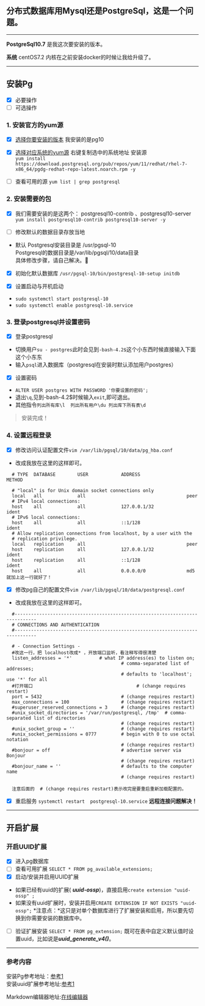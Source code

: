 ## 分布式数据库用Mysql还是PostgreSql，这是一个问题。

------

**PostgreSql10.7**   是我这次要安装的版本。

**系统** centOS7.2   内核在之前安装docker的时候让我给升级了。

------

## 安装Pg

- [x] 必要操作
- [ ] 可选操作

### 1. 安装官方的yum源   
- [x]  [选择你要安装的版本](https://yum.postgresql.org/) 我安装的是pg10
- [x]  [选择对应系统的yum源](https://yum.postgresql.org/repopackages.php#pg10)  右键复制选中的系统地址
  安装源  
  `yum install https://download.postgresql.org/pub/repos/yum/11/redhat/rhel-7-x86_64/pgdg-redhat-repo-latest.noarch.rpm -y  `

- [ ] 查看可用的源 `yum list | grep postgresql`


### 2. 安装需要的包

- [x]  我们需要安装的是这两个： postgresql10-contrib 、postgresql10-server  
   `yum install postgresql10-contrib postgresql10-server -y` 

- [ ]  修改默认的数据目录存放当地  
-    默认
    Postgresql安装目录是  /usr/pgsql-10    
    Postgresql的数据目录是/var/lib/pgsql/10/data目录  
    具体修改步骤，请自己解决。:dog:

- [x]  初始化默认数据库 `/usr/pgsql-10/bin/postgresql-10-setup initdb`
    
- [x]  设置启动与开机启动  
- `sudo systemctl start postgresql-10`
- `sudo systemctl enable postgresql-10.service`
### 3. 登录postgresql并设置密码
- [x] 登录postgresql  
- 切换用户`su - postgres`此时会见到`-bash-4.2$`这个小东西时候直接输入下面这个小东东
- 输入`psql`进入数据库（postgresql在安装时默认添加用户postgres）
- [x] 设置密码
- `ALTER USER postgres WITH PASSWORD '你要设置的密码';`
- 退出`\q`,见到-bash-4.2$时候输入`exit`,即可退出。
- 其他指令`列出所有库\l  列出所有用户\du 列出库下所有表\d`

>安装完成！


### 4. 设置远程登录
- [x]  修改访问认证配置文件`vim /var/lib/pgsql/10/data/pg_hba.conf` 
- 改成我放在这里的这样即可。
```
  # TYPE  DATABASE        USER            ADDRESS                 METHOD

  # "local" is for Unix domain socket connections only
  local   all             all                                     peer
  # IPv4 local connections:
  host    all             all             127.0.0.1/32            ident
  # IPv6 local connections:
  host    all             all             ::1/128                 ident
  # Allow replication connections from localhost, by a user with the
  # replication privilege.
  local   replication     all                                     peer
  host    replication     all             127.0.0.1/32            ident
  host    replication     all             ::1/128                 ident
  host    all             all             0.0.0.0/0               md5     就加上这一行就好了！
  ```

- [x]  修改pg自己的配置文件`vim /var/lib/pgsql/10/data/postgresql.conf` 
- 改成我放在这里的这样即可。
```
  #------------------------------------------------------------------------------
  # CONNECTIONS AND AUTHENTICATION
  #------------------------------------------------------------------------------

  # - Connection Settings -
  #改这一行，把 localhost改成* ，开放端口监听，看注释写得很清楚
  listen_addresses = '*'          # what IP address(es) to listen on;    
                                          # comma-separated list of addresses;
                                          # defaults to 'localhost'; use '*' for all
  #打开端口                                      # (change requires restart)
  port = 5432                             # (change requires restart)
  max_connections = 100                   # (change requires restart)
  #superuser_reserved_connections = 3     # (change requires restart)
  #unix_socket_directories = '/var/run/postgresql, /tmp'  # comma-separated list of directories
                                          # (change requires restart)
  #unix_socket_group = ''                 # (change requires restart)
  #unix_socket_permissions = 0777         # begin with 0 to use octal notation
                                          # (change requires restart)
  #bonjour = off                          # advertise server via Bonjour
                                          # (change requires restart)
  #bonjour_name = ''                      # defaults to the computer name
                                          # (change requires restart)

  注意后面的  # (change requires restart)表示改完是要重启重新加载配置的。
```
- [x]  重启服务 `systemctl restart  postgresql-10.service` 
**远程连接问题解决！**  

------
开启扩展
------


### 开启UUID扩展 
- [x] 进入pg数据库
- [ ] 查看可用扩展 `SELECT * FROM pg_available_extensions;`
- [x] 启动/安装并启用UUID扩展
- 如果已经有uuid的扩展( ***uuid-ossp***)，直接启用`create extension "uuid-ossp" ;`
- 如果没有uuid扩展时，安装并启用`CREATE EXTENSION IF NOT EXISTS "uuid-ossp";`
*注意点：*这只是对单个数据库进行了扩展安装和启用，所以要先切换到你需要安装的数据库中。
- [ ] 验证扩展安装 `SELECT * FROM pg_extension;`
既可在表中自定义默认值时设置uuid，比如说是***uuid_generate_v4()***。



------
### 参考内容
<i class="icon-share"></i> 安装Pg参考地址：[参考1](https://blog.csdn.net/rudy5348/article/details/79299162)  
<i class="icon-share"></i>安装uuid扩展参考地址:[参考1](http://www.cnblogs.com/WebClerk/p/4507863.html)

<i class="icon-pencil"></i>Markdown编辑器地址:[在线编辑器](https://www.zybuluo.com/mdeditor)

